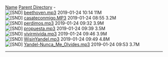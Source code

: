<a href="?C=N;O=D">Name</a>
<a href="/">Parent Directory</a>                                 -   
<img src="/icons/sound2.gif" alt="[SND]"> <a href="beethoven.mp3">beethoven.mp3</a>               2019-01-24 10:14   11M  
<img src="/icons/sound2.gif" alt="[SND]"> <a href="casateconmigo.MP3">casateconmigo.MP3</a>           2019-01-24 08:55  3.2M  
<img src="/icons/sound2.gif" alt="[SND]"> <a href="perdimos.mp3">perdimos.mp3</a>                2019-01-24 09:32  3.9M  
<img src="/icons/sound2.gif" alt="[SND]"> <a href="propuesta.mp3">propuesta.mp3</a>               2019-01-24 09:39  3.5M  
<img src="/icons/sound2.gif" alt="[SND]"> <a href="vivirmivida.mp3">vivirmivida.mp3</a>             2019-01-24 09:46  3.9M  
<img src="/icons/sound2.gif" alt="[SND]"> <a href="WisinYandel.mp3">WisinYandel.mp3</a>             2019-01-24 09:49  4.8M  
<img src="/icons/sound2.gif" alt="[SND]"> <a href="Yandel-Nunca_Me_Olvides.mp3">Yandel-Nunca_Me_Olvides.mp3</a> 2019-01-24 09:53  3.7M  
<hr>
